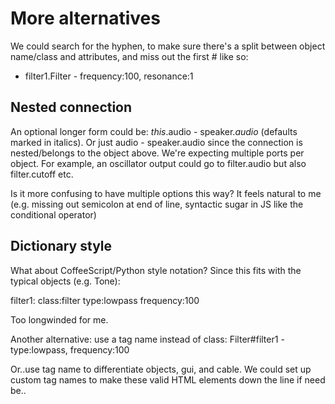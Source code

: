 # More alternatives
We could search for the hyphen, to make sure there's a split between object name/class and attributes, and miss out the first # like so:
- filter1.Filter - frequency:100, resonance:1

## Nested connection
An optional longer form could be: _this_.audio - speaker._audio_ (defaults marked in italics).
Or just audio - speaker.audio since the connection is nested/belongs to the object above.
We're expecting multiple ports per object. For example, an oscillator output could go to filter.audio but also filter.cutoff etc.


Is it more confusing to have multiple options this way? It feels natural to me (e.g. missing out semicolon at end of line, syntactic sugar in JS like the conditional operator)

## Dictionary style
What about CoffeeScript/Python style notation? Since this fits with the typical objects (e.g. Tone):

filter1:
    class:filter
    type:lowpass
    frequency:100

Too longwinded for me.

Another alternative: use a tag name instead of class:
Filter#filter1 - type:lowpass, frequency:100

Or..use tag name to differentiate objects, gui, and cable.  We could set up custom tag names to make these valid HTML elements down the line if need be..